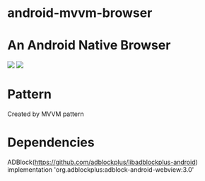 # android-mvvm-browser
# An Android Native Browser 

![](http://www.hsunapi.ga/images/mvvmBrowser1.png)
![](http://www.hsunapi.ga/images/mvvmBrowser2.png)

# Pattern

Created by MVVM pattern

# Dependencies

ADBlock(https://github.com/adblockplus/libadblockplus-android)
implementation 'org.adblockplus:adblock-android-webview:3.0'
